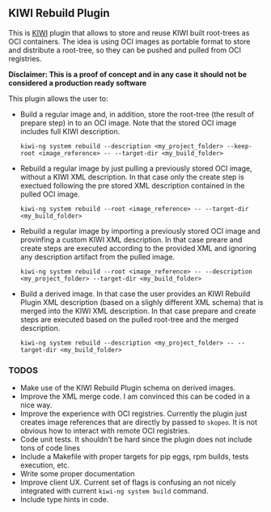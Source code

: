 ## KIWI Rebuild Plugin

This is [KIWI](https://osinside.github.io/kiwi/) plugin that allows to store
and reuse KIWI built root-trees as OCI containers. The idea is using OCI images
as portable format to store and distribute a root-tree, so they can be pushed
and pulled from OCI registries.

**Disclaimer: This is a proof of concept and in any case it should not be
considered a production ready software**

This plugin allows the user to:

* Build a regular image and, in addition, store the root-tree (the result
  of prepare step) in to an OCI image. Note that the stored OCI image includes
  full KIWI description.

  ```
  kiwi-ng system rebuild --description <my_project_folder> --keep-root <image_reference> -- --target-dir <my_build_folder>
  ```

* Rebuild a regular image by just pulling a previously stored OCI image,
  without a KIWI XML description. In that case only the create step is
  exectued following the pre stored XML description contained in the
  pulled OCI image.

  ```
  kiwi-ng system rebuild --root <image_reference> -- --target-dir <my_build_folder>
  ```

* Rebuild a regular image by importing a previously stored OCI image and
  provinfing a custom KIWI XML description. In that case preare and create
  steps are executed according to the provided XML and ignoring any description
  artifact from the pulled image.

  ```
  kiwi-ng system rebuild --root <image_reference> -- --description <my_project_folder> --target-dir <my_build_folder>
  ```

* Build a derived image. In that case the user provides an KIWI Rebuild Plugin
  XML description (based on a slighly different XML schema) that is merged into
  the KIWI XML description. In that case prepare and create steps are executed
  based on the pulled root-tree and the merged description.

  ```
  kiwi-ng system rebuild --description <my_project_folder> -- --target-dir <my_build_folder>
  ```


### TODOS

* Make use of the KIWI Rebuild Plugin schema on derived images.
* Improve the XML merge code. I am convinced this can be coded in a nice way.
* Improve the experience with OCI registries. Currently the plugin just
  creates image references that are directly by passed to `skopeo`. It is not
  obvious how to interact with remote OCI registries.
* Code unit tests. It shouldn't be hard since the plugin does not include
  tons of code lines
* Include a Makefile with proper targets for pip eggs, rpm builds, tests
  execution, etc.
* Write some proper documentation
* Improve client UX. Current set of flags is confusing an not nicely integrated
  with current `kiwi-ng system build` command.
* Include type hints in code.
